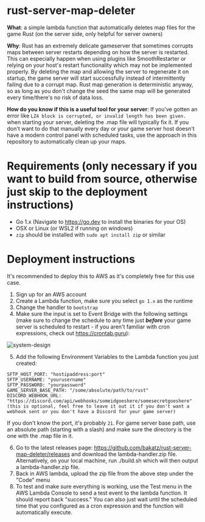 # rust-server-map-deleter
**What**: a simple lambda function that automatically deletes map files for the game Rust (on the server side, only helpful for server owners)

**Why**: Rust has an extremely delicate gameserver that sometimes corrupts maps between server restarts depending on how the server is restarted. This can especially happen when using plugins like SmoothRestarter or relying on your host's restart functionality which may not be implemented properly. By deleting the map and allowing the server to regenerate it on startup, the game server will start successfully instead of intermittently failing due to a corrupt map. Rust map generation is deterministic anyway, so as long as you don't change the seed the same map will be generated every time/there's no risk of data loss.

**How do you know if this is a useful tool for your server**: If you've gotten an error like `LZ4 block is corrupted, or invalid length has been given.` when starting your server, deleting the .map file will typically fix it. If you don't want to do that manually every day or your game server host doesn't have a modern control panel with scheduled tasks, use the approach in this repository to automatically clean up your maps.

# Requirements (only necessary if you want to build from source, otherwise just skip to the deployment instructions)
- Go 1.x (Navigate to https://go.dev to install the binaries for your OS)
- OSX or Linux (or WSL2 if running on windows)
- `zip` should be installed with `sudo apt install zip` or similar

# Deployment instructions
It's recommended to deploy this to AWS as it's completely free for this use case.
1. Sign up for an AWS account
2. Create a Lambda function, make sure you select `go 1.x` as the runtime
3. Change the handler to `bootstrap`
4. Make sure the input is set to Event Bridge with the following settings (make sure to change the schedule to any time just **_before_** your game server is scheduled to restart - if you aren't familiar with cron expressions, check out https://crontab.guru):

![system-design](https://github.com/bakatz/rust-server-map-deleter/assets/1575240/3ddaff01-e89e-4094-8a2b-0371dd8f7396)

5. Add the following Environment Variables to the Lambda function you just created:
```
SFTP_HOST_PORT: "hostipaddress:port"
SFTP_USERNAME: "yourusername"
SFTP_PASSWORD: "yourpassword"
GAME_SERVER_BASE_PATH: "/some/absolute/path/to/rust"
DISCORD_WEBHOOK_URL: "https://discord.com/api/webhooks/someidgoeshere/somesecretgoeshere" (this is optional, feel free to leave it out it if you don't want a webhook sent or you don't have a Discord for your game server)
```
If you don't know the port, it's probably `21`. For game server base path, use an absolute path (starting with a slash) and make sure the directory is the one with the .map file in it.

6. Go to the latest releases page: https://github.com/bakatz/rust-server-map-deleter/releases and download the lambda-handler.zip file. Alternatively, on your local machine, run ./build.sh which will then output a lambda-handler.zip file.
7. Back in AWS lambda, upload the zip file from the above step under the "Code" menu
8. To test and make sure everything is working, use the Test menu in the AWS Lambda Console to send a test event to the lambda function. It should report back "success." You can also just wait until the scheduled time that you configured as a cron expression and the function will automatically execute.
